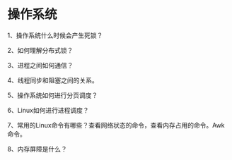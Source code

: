 # 操作系统

1、操作系统什么时候会产生死锁？

2、如何理解分布式锁？

3、进程之间如何通信？

4、线程同步和阻塞之间的关系。

5、操作系统如何进行分页调度？

6、Linux如何进行进程调度？

7、常用的Linux命令有哪些？查看网络状态的命令，查看内存占用的命令。Awk命令。

8、内存屏障是什么？